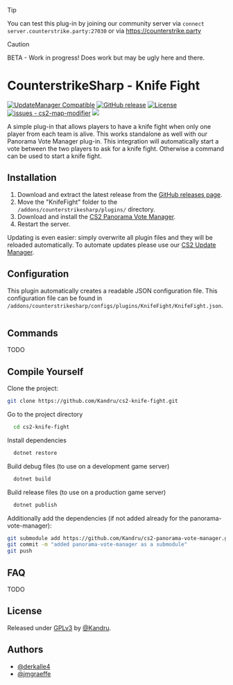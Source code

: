 > [!TIP]
> You can test this plug-in by joining our community server via `connect server.counterstrike.party:27030` or via https://counterstrike.party

> [!CAUTION]
> BETA - Work in progress! Does work but may be ugly here and there.

# CounterstrikeSharp - Knife Fight

[![UpdateManager Compatible](https://img.shields.io/badge/CS2-UpdateManager-darkgreen)](https://github.com/Kandru/cs2-update-manager/)
[![GitHub release](https://img.shields.io/github/release/Kandru/cs2-knife-fight?include_prereleases=&sort=semver&color=blue)](https://github.com/Kandru/cs2-knife-fight/releases/)
[![License](https://img.shields.io/badge/License-GPLv3-blue)](#license)
[![issues - cs2-map-modifier](https://img.shields.io/github/issues/Kandru/cs2-knife-fight)](https://github.com/Kandru/cs2-knife-fight/issues)
[![](https://www.paypalobjects.com/en_US/i/btn/btn_donateCC_LG.gif)](https://www.paypal.com/donate/?hosted_button_id=C2AVYKGVP9TRG)

A simple plug-in that allows players to have a knife fight when only one player from each team is alive. This works standalone as well with our Panorama Vote Manager plug-in. This integration will automatically start a vote between the two players to ask for a knife fight. Otherwise a command can be used to start a knife fight.

## Installation

1. Download and extract the latest release from the [GitHub releases page](https://github.com/Kandru/cs2-knife-fight/releases/).
2. Move the "KnifeFight" folder to the `/addons/counterstrikesharp/plugins/` directory.
3. Download and install the [CS2 Panorama Vote Manager](https://github.com/Kandru/cs2-panorama-vote-manager).
4. Restart the server.

Updating is even easier: simply overwrite all plugin files and they will be reloaded automatically. To automate updates please use our [CS2 Update Manager](https://github.com/Kandru/cs2-update-manager/).


## Configuration

This plugin automatically creates a readable JSON configuration file. This configuration file can be found in `/addons/counterstrikesharp/configs/plugins/KnifeFight/KnifeFight.json`.

```json

```

## Commands

TODO

## Compile Yourself

Clone the project:

```bash
git clone https://github.com/Kandru/cs2-knife-fight.git
```

Go to the project directory

```bash
  cd cs2-knife-fight
```

Install dependencies

```bash
  dotnet restore
```

Build debug files (to use on a development game server)

```bash
  dotnet build
```

Build release files (to use on a production game server)

```bash
  dotnet publish
```

Additionally add the dependencies (if not added already for the panorama-vote-manager):

```bash
git submodule add https://github.com/Kandru/cs2-panorama-vote-manager.git
git commit -m "added panorama-vote-manager as a submodule"
git push
```

## FAQ

TODO

## License

Released under [GPLv3](/LICENSE) by [@Kandru](https://github.com/Kandru).

## Authors

- [@derkalle4](https://www.github.com/derkalle4)
- [@jmgraeffe](https://www.github.com/jmgraeffe)
